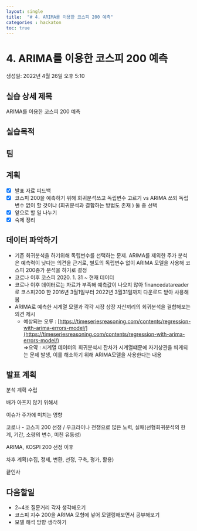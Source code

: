 ```yaml
---
layout: single
title:  "# 4. ARIMA를 이용한 코스피 200 예측"
categories : hackaton
toc: true
---
```



# 4. ARIMA를 이용한 코스피 200 예측

생성일: 2022년 4월 26일 오후 5:10

## 실습 상세 제목

ARIMA를 이용한 코스피 200 예측

## 실습목적

## 팀

## 계획

- [x]  발표 자료 피드백
- [x]  코스피 200을 예측하기 위해 회귀분석쓰고 독립변수 고르기 vs  ARIMA 쓰되 독립변수 없이 할 것이냐 (회귀분석과 결합하는 방법도 존재 ) 둘 중 선택
- [x]  앞으로 할 일 나누기
- [x]  숙제 정리

## 데이터 파악하기

- 기존 회귀분석을 하기위해 독립변수를 선택하는 문제.  ARIMA를 제외한 주가 분석은 예측력이 낮다는 의견을 근거로,  별도의 독립변수 없이 ARIMA 모델을 사용해 코스피 200종가 분석을 하기로 결정
- 코로나 이후 코스피 2020. 1. 31 ~  현재 데이터
- 코로나 이후 데이터로는 자료가 부족해 예측값이 나오지 않아 financedatareader로 코스피200 한 2016년 3월1일부터 2022년 3월31일까지 다운로드 받아 사용해봄
- ARIMA로 예측한 시계열 모델과 각각 시장 상장 자산끼리의 회귀분석을 결합해보는 의견 제시
    - 예상되는 오류 : [https://timeseriesreasoning.com/contents/regression-with-arima-errors-model/](https://timeseriesreasoning.com/contents/regression-with-arima-errors-model/)  
    ⇒요약 : 시계열 데이터의 회귀분석시 잔차가 시계열떄문에 자기상관을 띄게되는 문제 발생, 이를 해소하기 위해 ARIMA모델을 사용한다는 내용

## 발표 계획

분석 계획 수립

 배가 아프지 않기 위해서

 이슈가 주가에 미치는 영향 

코로나 - 코스피 200 선정 / 우크라이나 전쟁으로 많은 노력, 실패(선형회귀분석의 한계, 기간, 소량의 변수, 미친 유동성)  

ARIMA, KOSPI 200 선정 이후 

 차후 계획(수집, 정제, 변환, 선정, 구축, 평가, 활용) 

끝인사

## 다음할일

- 2~4조 질문거리 각자 생각해오기
- 코스피 지수 200을 ARIMA 모형에 넣어 모델링해보면서 공부해보기
- 모델 해석 방향 생각하기
